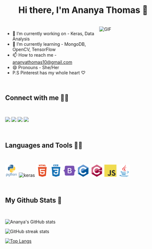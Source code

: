 <h1 align="center"> Hi there, I'm Ananya Thomas 👋</h1>

<br>
<img align="right" alt="GIF" src="https://media.giphy.com/media/VIKOfvqJHcVDrdVivT/giphy.gif" width="200px" height="300px">

- 🔭 I’m currently working on - Keras, Data Analysis
- 🌱 I’m currently learning - MongoDB, OpenCV, TensorFlow
- 📫 How to reach me - ananyathomas10@gmail.com
- 😄 Pronouns - She/Her
- P.S Pinterest has my whole heart ♡

<br>

## Connect with me 🙋‍♀️
<br>

<p align="left">
<a href="https://in.pinterest.com/ananyathomas10"><img width=50 src="https://camo.githubusercontent.com/ef99a09dfa010e68c26ec4414631a47bbc1086677227bd97538d051b8b93ae21/68747470733a2f2f6564656e742e6769746875622e696f2f537570657254696e7949636f6e732f696d616765732f7376672f70696e7465726573742e737667"></a>
<a href="https://www.linkedin.com/in/ananya-thomas-6b55011b9/"><img width=50 src="https://camo.githubusercontent.com/c8a9c5b414cd812ad6a97a46c29af67239ddaeae08c41724ff7d945fb4c047e5/68747470733a2f2f6564656e742e6769746875622e696f2f537570657254696e7949636f6e732f696d616765732f7376672f6c696e6b6564696e2e737667"></a>
<a href="https://www.instagram.com/_ananyathomas_/"><img src="https://camo.githubusercontent.com/c9dacf0f25a1489fdbc6c0d2b41cda58b77fa210a13a886d6f99e027adfbd358/68747470733a2f2f6564656e742e6769746875622e696f2f537570657254696e7949636f6e732f696d616765732f7376672f696e7374616772616d2e737667" width="50"></a>
<a href="https://open.spotify.com/user/apxlxeswqba5hpwtpiyfdfzgq"><img src="https://camo.githubusercontent.com/15d4e1b8bf3ed25b7131cc93f248f86cc42deaf9e19fdb61aa1ba3b46e0400a5/68747470733a2f2f6564656e742e6769746875622e696f2f537570657254696e7949636f6e732f696d616765732f7376672f73706f746966792e737667" width="50"></a>
</p>

<br>

## Languages and Tools 👩‍💻
<br>

<a ><img src="https://raw.githubusercontent.com/devicons/devicon/master/icons/python/python-original-wordmark.svg" alt="python" width="40" height="40"/></a>
<a><img src="https://raw.githubusercontent.com/valohai/ml-logos/master/keras.svg" alt ="keras" width="40" height="40"/></a>
<a ><img src="https://raw.githubusercontent.com/devicons/devicon/master/icons/html5/html5-plain-wordmark.svg" alt="html5" width="40" height="40"/></a>
<a ><img src="https://raw.githubusercontent.com/devicons/devicon/master/icons/css3/css3-plain-wordmark.svg" alt="css3" width="40" height="40"/></a>
<a ><img src="https://raw.githubusercontent.com/devicons/devicon/master/icons/bootstrap/bootstrap-plain.svg" alt="bootstrap" width="40" height="40"/></a>
<a ><img src="https://raw.githubusercontent.com/devicons/devicon/master/icons/c/c-original.svg" alt="c" width="40" height="40"/></a>
<a ><img src="https://raw.githubusercontent.com/devicons/devicon/master/icons/cplusplus/cplusplus-original.svg" alt="cplusplus" width="40" height="40"/></a>
<a><img src="https://raw.githubusercontent.com/devicons/devicon/master/icons/javascript/javascript-original.svg" alt ="javascript" width="40" height="40"/></a>
<a><img src="https://raw.githubusercontent.com/devicons/devicon/master/icons/java/java-original.svg" alt ="java" width="40" height="40"/></a>



<br>

## My Github Stats 🤖
<br>

![Ananya's GitHub stats](https://github-readme-stats.vercel.app/api?username=ananyathomas&show_icons=true&theme=radical)
<br>

![GitHub streak stats](https://github-readme-streak-stats.herokuapp.com/?user=ananyathomas&show_icons=true&theme=radical)
<br>

[![Top Langs](https://github-readme-stats.vercel.app/api/top-langs/?username=ananyathomas&layout=compact&show_icons=true&theme=radical)](https://github.com/ananyathomas/github-readme-stats)


<!--
**ananyathomas/ananyathomas** is a ✨ _special_ ✨ repository because its `README.md` (this file) appears on your GitHub profile.

Here are some ideas to get you started:

- 🔭 I’m currently working on ...
- 🌱 I’m currently learning ...
- 👯 I’m looking to collaborate on ...
- 🤔 I’m looking for help with ...
- 💬 Ask me about ...
- 📫 How to reach me: ...
- 😄 Pronouns: ...
- ⚡ Fun fact: ...
-->
